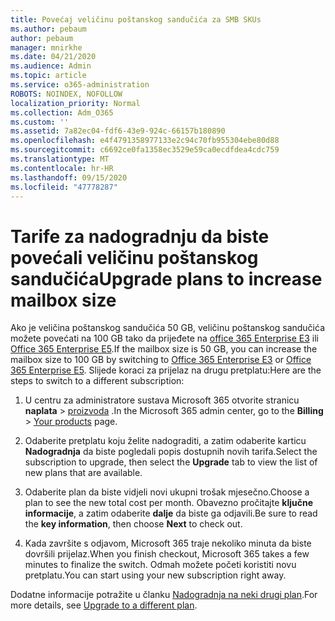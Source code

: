 ```yaml
---
title: Povećaj veličinu poštanskog sandučića za SMB SKUs
ms.author: pebaum
author: pebaum
manager: mnirkhe
ms.date: 04/21/2020
ms.audience: Admin
ms.topic: article
ms.service: o365-administration
ROBOTS: NOINDEX, NOFOLLOW
localization_priority: Normal
ms.collection: Adm_O365
ms.custom: ''
ms.assetid: 7a82ec04-fdf6-43e9-924c-66157b180890
ms.openlocfilehash: e4f4791358977133e2c94c70fb955304ebe80d88
ms.sourcegitcommit: c6692ce0fa1358ec3529e59ca0ecdfdea4cdc759
ms.translationtype: MT
ms.contentlocale: hr-HR
ms.lasthandoff: 09/15/2020
ms.locfileid: "47778287"
---
```

# <a name="upgrade-plans-to-increase-mailbox-size"></a><span data-ttu-id="e2332-102">Tarife za nadogradnju da biste povećali veličinu poštanskog sandučića</span><span class="sxs-lookup"><span data-stu-id="e2332-102">Upgrade plans to increase mailbox size</span></span>

<span data-ttu-id="e2332-103">Ako je veličina poštanskog sandučića 50 GB, veličinu poštanskog sandučića možete povećati na 100 GB tako da prijeđete na [office 365 Enterprise E3](https://products.office.com/business/office-365-enterprise-e3-business-software) ili [Office 365 Enterprise E5](https://products.office.com/business/office-365-enterprise-e5-business-software).</span><span class="sxs-lookup"><span data-stu-id="e2332-103">If the mailbox size is 50 GB, you can increase the mailbox size to 100 GB by switching to [Office 365 Enterprise E3](https://products.office.com/business/office-365-enterprise-e3-business-software) or [Office 365 Enterprise E5](https://products.office.com/business/office-365-enterprise-e5-business-software).</span></span> <span data-ttu-id="e2332-104">Slijede koraci za prijelaz na drugu pretplatu:</span><span class="sxs-lookup"><span data-stu-id="e2332-104">Here are the steps to switch to a different subscription:</span></span>
  
1. <span data-ttu-id="e2332-105">U centru za administratore sustava Microsoft 365 otvorite stranicu **naplata**  >  [proizvoda](https://go.microsoft.com/fwlink/p/?linkid=842054) .</span><span class="sxs-lookup"><span data-stu-id="e2332-105">In the Microsoft 365 admin center, go to the **Billing** > [Your products](https://go.microsoft.com/fwlink/p/?linkid=842054) page.</span></span>

2. <span data-ttu-id="e2332-106">Odaberite pretplatu koju želite nadograditi, a zatim odaberite karticu **Nadogradnja** da biste pogledali popis dostupnih novih tarifa.</span><span class="sxs-lookup"><span data-stu-id="e2332-106">Select the subscription to upgrade, then select the **Upgrade** tab to view the list of new plans that are available.</span></span>

3. <span data-ttu-id="e2332-107">Odaberite plan da biste vidjeli novi ukupni trošak mjesečno.</span><span class="sxs-lookup"><span data-stu-id="e2332-107">Choose a plan to see the new total cost per month.</span></span> <span data-ttu-id="e2332-108">Obavezno pročitajte **ključne informacije**, a zatim odaberite **dalje** da biste ga odjavili.</span><span class="sxs-lookup"><span data-stu-id="e2332-108">Be sure to read the **key information**, then choose **Next** to check out.</span></span>

4. <span data-ttu-id="e2332-109">Kada završite s odjavom, Microsoft 365 traje nekoliko minuta da biste dovršili prijelaz.</span><span class="sxs-lookup"><span data-stu-id="e2332-109">When you finish checkout, Microsoft 365 takes a few minutes to finalize the switch.</span></span> <span data-ttu-id="e2332-110">Odmah možete početi koristiti novu pretplatu.</span><span class="sxs-lookup"><span data-stu-id="e2332-110">You can start using your new subscription right away.</span></span>

<span data-ttu-id="e2332-111">Dodatne informacije potražite u članku [Nadogradnja na neki drugi plan](https://docs.microsoft.com/microsoft-365/commerce/subscriptions/upgrade-to-different-plan).</span><span class="sxs-lookup"><span data-stu-id="e2332-111">For more details, see [Upgrade to a different plan](https://docs.microsoft.com/microsoft-365/commerce/subscriptions/upgrade-to-different-plan).</span></span>